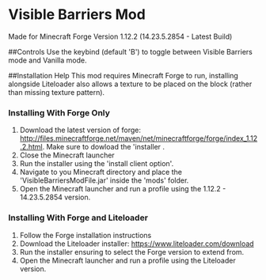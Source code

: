 # Visible Barriers Mod
Made for Minecraft Forge Version 1.12.2 (14.23.5.2854 - Latest Build)

##Controls
Use the keybind (default 'B') to toggle between Visible Barriers mode and Vanilla mode.

##Installation Help
This mod requires Minecraft Forge to run, installing alongside Liteloader also allows a texture to be placed on the block (rather than missing texture pattern).

### Installing With Forge Only
1. Download the latest version of forge: http://files.minecraftforge.net/maven/net/minecraftforge/forge/index_1.12.2.html. Make sure to dowload the 'installer
.
2. Close the Minecraft launcher
3. Run the installer using the 'install client option'.
4. Navigate to you Minecraft directory and place the 'VisibleBarriersModFile.jar' inside the 'mods' folder.
5. Open the Minecraft launcher and run a profile using the 1.12.2 - 14.23.5.2854 version.

### Installing With Forge and Liteloader
1. Follow the Forge installation instructions
2. Download the Liteloader installer: https://www.liteloader.com/download
3. Run the installer ensuring to select the Forge version to extend from.
4. Open the Minecraft launcher and run a profile using the Liteloader version.
